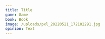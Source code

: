 ```yaml
---
title: Title
game: Game
book: Book
image: /uploads/pxl_20220521_172102291.jpg
opinion: Text
---
```


